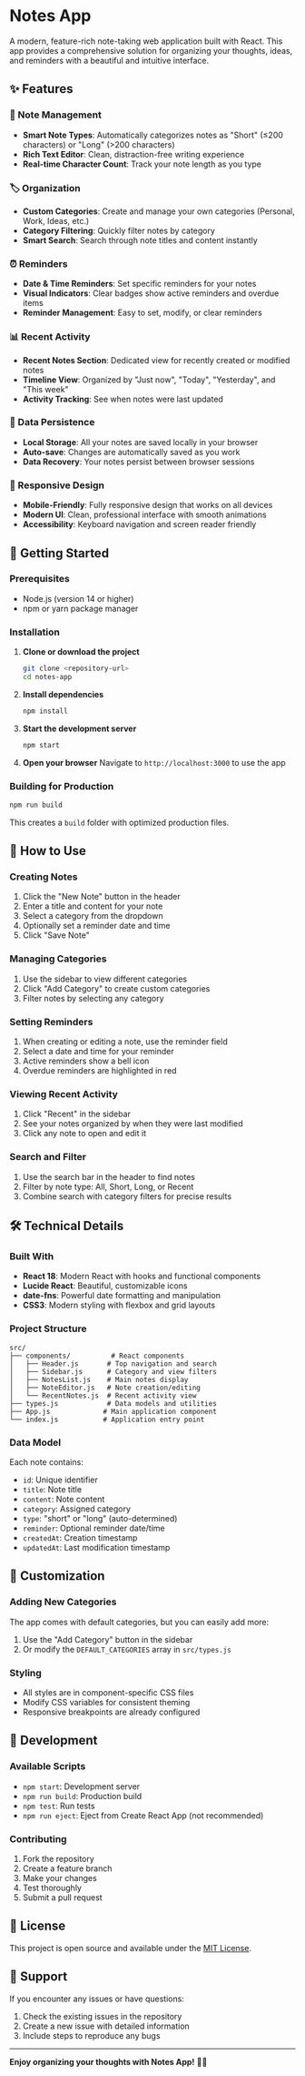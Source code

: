 # Notes App

A modern, feature-rich note-taking web application built with React. This app provides a comprehensive solution for organizing your thoughts, ideas, and reminders with a beautiful and intuitive interface.

## ✨ Features

### 📝 Note Management
- **Smart Note Types**: Automatically categorizes notes as "Short" (≤200 characters) or "Long" (>200 characters)
- **Rich Text Editor**: Clean, distraction-free writing experience
- **Real-time Character Count**: Track your note length as you type

### 🏷️ Organization
- **Custom Categories**: Create and manage your own categories (Personal, Work, Ideas, etc.)
- **Category Filtering**: Quickly filter notes by category
- **Smart Search**: Search through note titles and content instantly

### ⏰ Reminders
- **Date & Time Reminders**: Set specific reminders for your notes
- **Visual Indicators**: Clear badges show active reminders and overdue items
- **Reminder Management**: Easy to set, modify, or clear reminders

### 📊 Recent Activity
- **Recent Notes Section**: Dedicated view for recently created or modified notes
- **Timeline View**: Organized by "Just now", "Today", "Yesterday", and "This week"
- **Activity Tracking**: See when notes were last updated

### 💾 Data Persistence
- **Local Storage**: All your notes are saved locally in your browser
- **Auto-save**: Changes are automatically saved as you work
- **Data Recovery**: Your notes persist between browser sessions

### 📱 Responsive Design
- **Mobile-Friendly**: Fully responsive design that works on all devices
- **Modern UI**: Clean, professional interface with smooth animations
- **Accessibility**: Keyboard navigation and screen reader friendly

## 🚀 Getting Started

### Prerequisites
- Node.js (version 14 or higher)
- npm or yarn package manager

### Installation

1. **Clone or download the project**
   ```bash
   git clone <repository-url>
   cd notes-app
   ```

2. **Install dependencies**
   ```bash
   npm install
   ```

3. **Start the development server**
   ```bash
   npm start
   ```

4. **Open your browser**
   Navigate to `http://localhost:3000` to use the app

### Building for Production

```bash
npm run build
```

This creates a `build` folder with optimized production files.

## 🎯 How to Use

### Creating Notes
1. Click the "New Note" button in the header
2. Enter a title and content for your note
3. Select a category from the dropdown
4. Optionally set a reminder date and time
5. Click "Save Note"

### Managing Categories
1. Use the sidebar to view different categories
2. Click "Add Category" to create custom categories
3. Filter notes by selecting any category

### Setting Reminders
1. When creating or editing a note, use the reminder field
2. Select a date and time for your reminder
3. Active reminders show a bell icon
4. Overdue reminders are highlighted in red

### Viewing Recent Activity
1. Click "Recent" in the sidebar
2. See your notes organized by when they were last modified
3. Click any note to open and edit it

### Search and Filter
1. Use the search bar in the header to find notes
2. Filter by note type: All, Short, Long, or Recent
3. Combine search with category filters for precise results

## 🛠️ Technical Details

### Built With
- **React 18**: Modern React with hooks and functional components
- **Lucide React**: Beautiful, customizable icons
- **date-fns**: Powerful date formatting and manipulation
- **CSS3**: Modern styling with flexbox and grid layouts

### Project Structure
```
src/
├── components/          # React components
│   ├── Header.js       # Top navigation and search
│   ├── Sidebar.js      # Category and view filters
│   ├── NotesList.js    # Main notes display
│   ├── NoteEditor.js   # Note creation/editing
│   └── RecentNotes.js  # Recent activity view
├── types.js            # Data models and utilities
├── App.js             # Main application component
└── index.js           # Application entry point
```

### Data Model
Each note contains:
- `id`: Unique identifier
- `title`: Note title
- `content`: Note content
- `category`: Assigned category
- `type`: "short" or "long" (auto-determined)
- `reminder`: Optional reminder date/time
- `createdAt`: Creation timestamp
- `updatedAt`: Last modification timestamp

## 🎨 Customization

### Adding New Categories
The app comes with default categories, but you can easily add more:
1. Use the "Add Category" button in the sidebar
2. Or modify the `DEFAULT_CATEGORIES` array in `src/types.js`

### Styling
- All styles are in component-specific CSS files
- Modify CSS variables for consistent theming
- Responsive breakpoints are already configured

## 🔧 Development

### Available Scripts
- `npm start`: Development server
- `npm run build`: Production build
- `npm test`: Run tests
- `npm run eject`: Eject from Create React App (not recommended)

### Contributing
1. Fork the repository
2. Create a feature branch
3. Make your changes
4. Test thoroughly
5. Submit a pull request

## 📄 License

This project is open source and available under the [MIT License](LICENSE).

## 🤝 Support

If you encounter any issues or have questions:
1. Check the existing issues in the repository
2. Create a new issue with detailed information
3. Include steps to reproduce any bugs

---

**Enjoy organizing your thoughts with Notes App!** 📝✨